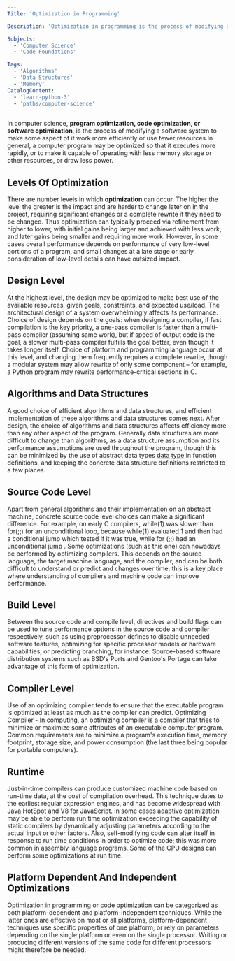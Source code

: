 ```yaml
---
Title: 'Optimization in Programming' 

Description: 'Optimization in programming is the process of modifying a software system to make some aspect of it work more efficiently or use fewer resources' 

Subjects: 
  - 'Computer Science'
  - 'Code Foundations'

Tags: 
  - 'Algorithms'
  - 'Data Structures'
  - 'Memory'
CatalogContent: 
  - 'learn-python-3'
  - 'paths/computer-science'
---
```


In computer science, **program optimization, code optimization, or software optimization**, is the process of modifying a software system to make some aspect of it work more efficiently or use fewer resources.In general, a computer program may be optimized so that it executes more rapidly, or to make it capable of operating with less memory storage or other resources, or draw less power.

## Levels Of Optimization

There are number levels in which **optimization** can occur. The higher the level the greater is the impact and are harder to change later on in the project, requiring significant changes or a complete rewrite if they need to be changed. Thus optimization can typically proceed via refinement from higher to lower, with initial gains being larger and achieved with less work, and later gains being smaller and requiring more work. However, in some cases overall performance depends on performance of very low-level portions of a program, and small changes at a late stage or early consideration of low-level details can have outsized impact.

## Design Level

At the highest level, the design may be optimized to make best use of the available resources, given goals, constraints, and expected use/load. The architectural design of a system overwhelmingly affects its performance. Choice of design depends on the goals: when designing a compiler, if fast compilation is the key priority, a one-pass compiler is faster than a multi-pass compiler (assuming same work), but if speed of output code is the goal, a slower multi-pass compiler fulfills the goal better, even though it takes longer itself. Choice of platform and programming language occur at this level, and changing them frequently requires a complete rewrite, though a modular system may allow rewrite of only some component – for example, a Python program may rewrite performance-critical sections in C.

## Algorithms and Data Structures

A good choice of efficient algorithms and data structures, and efficient implementation of these algorithms and data structures comes next. After design, the choice of algorithms and data structures affects efficiency more than any other aspect of the program. Generally data structures are more difficult to change than algorithms, as a data structure assumption and its performance assumptions are used throughout the program, though this can be minimized by the use of abstract data types [data type](https://www.codecademy.com/resources/docs/general/data-types) in function definitions, and keeping the concrete data structure definitions restricted to a few places. 

## Source Code Level

Apart from general algorithms and their implementation on an abstract machine, concrete source code level choices can make a significant difference. For example, on early C compilers, while(1) was slower than for(;;) for an unconditional loop, because while(1) evaluated 1 and then had a conditional jump which tested if it was true, while for (;;) had an unconditional jump . Some optimizations (such as this one) can nowadays be performed by optimizing compilers. This depends on the source language, the target machine language, and the compiler, and can be both difficult to understand or predict and changes over time; this is a key place where understanding of compilers and machine code can improve performance.

## Build Level

Between the source code and compile level, directives and build flags can be used to tune performance options in the source code and compiler respectively, such as using preprocessor defines to disable unneeded software features, optimizing for specific processor models or hardware capabilities, or predicting branching, for instance. Source-based software distribution systems such as BSD's Ports and Gentoo's Portage can take advantage of this form of optimization.

## Compiler Level

Use of an optimizing compiler tends to ensure that the executable program is optimized at least as much as the compiler can predict.
Optimizing Compiler - In computing, an optimizing compiler is a compiler that tries to minimize or maximize some attributes of an executable computer program. Common requirements are to minimize a program's execution time, memory footprint, storage size, and power consumption (the last three being popular for portable computers). 

## Runtime

Just-in-time compilers can produce customized machine code based on run-time data, at the cost of compilation overhead. This technique dates to the earliest regular expression engines, and has become widespread with Java HotSpot and V8 for JavaScript. In some cases adaptive optimization may be able to perform run time optimization exceeding the capability of static compilers by dynamically adjusting parameters according to the actual input or other factors. Also, self-modifying code can alter itself in response to run time conditions in order to optimize code; this was more common in assembly language programs. Some of the CPU designs can perform some optimizations at run time.

## Platform Dependent And Independent Optimizations 

Optimization in programming or code optimization can be categorized as both platform-dependent and platform-independent techniques. While the latter ones are effective on most or all platforms, platform-dependent techniques use specific properties of one platform, or rely on parameters depending on the single platform or even on the single processor. Writing or producing different versions of the same code for different processors might therefore be needed.
